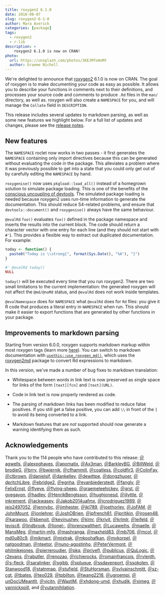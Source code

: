 ```yaml
---
title: roxygen2 6.1.0
date: 2018-08-07
slug: roxygen2-6-1-0
author: Mara Averick
categories: [package]
tags:
  - roxygen2
  - r-lib
description: >
    roxygen2 6.1.0 is now on CRAN!
photo:
  url: https://unsplash.com/photos/3KEJMfoHoMY
  author: Graeme Nicholl
---
```




We're delighted to announce that [roxygen2](https://CRAN.R-project.org/package=roxygen2) 
6.1.0 is now on CRAN. The goal of roxygen is to make documenting your code as 
easy as possible. It allows you to describe your functions in comments next to 
their definitions, and processes your source code and comments to produce `.Rd` 
files in the `man/` directory, as well as. roxygen will also create a 
`NAMESPACE` for you, and will manage the `Collate` field in `DESCRIPTION`.

This release includes several updates to markdown parsing, as well as some new 
features we highlight below. For a full list of updates and changes, please 
see the [release notes](https://github.com/klutometis/roxygen/blob/master/NEWS.md#roxygen2-610).

## New features

The `NAMESPACE` roclet now works in two passes - it first generates the 
`NAMESPACE` containing only import directives because this can be generated 
without evaluating the code in the package. This alleviates a problem where it 
was previously possible to get into a state that you could only get out of by 
carefully editing the `NAMESPACE` by hand.

`roxygenise()` now uses `pkgload::load_all()` instead of a homegrown solution 
to simulate package loading. This is one of the benefits of the 
[conscious uncoupling of devtools](http://devtools.r-lib.org/#diaspora). The 
simulated package loading is needed because roxygen2 uses run-time information 
to generate the documentation. This should reduce S4-related problems, and 
ensure that `devtools::document()` and `roxygenise()` always have the same 
behaviour.

`@evalRd` `foo()` evaluates `foo()` defined in the package namespace and 
inserts the results into the current block. The code should return a character 
vector with one entry for each line (and they should not start with `#'`). This 
provides a flexible way to extract out duplicated documentation. For example:


```r
today <- function() {
  paste0("Today is \\strong{", format(Sys.Date(), "%A"), "}")
}

#' @evalRd today()
NULL
```

`today()` will be executed every time that you run roxygen2. There are two small 
limitations to the current implementation: the generated roxygen will not affect 
the `@md/@noMd` status, and `@evalRd` does not work inside templates.  

`@evalNamespace` does for `NAMESPACE` what `@evalRd` does for `Rd` files: you 
give it R code that produces a literal entry in `NAMESPACE` when run. This 
should make it easier to export functions that are generated by other 
functions in your package.

## Improvements to markdown parsing

Starting from version 6.0.0, roxygen supports markdown markup within most 
roxygen tags (learn more [here](https://cran.r-project.org/web/packages/roxygen2/vignettes/markdown.html)). You can switch to markdown documentation with
[`usethis::use_roxygen_md()`](http://usethis.r-lib.org/reference/use_roxygen_md.html), 
which uses the [roxygen2md](https://github.com/r-lib/roxygen2md) package to 
convert Rd expressions to markdown. 

In this version, we've made a number of bug fixes to markdown translation:  

* Whitespace between words in link text is now preserved as single space for 
links of the form `[text][fcn]` and `[text](URL)`.  

* Code in link text is now properly rendered as code.  

* The parsing of markdown links has been modified to reduce false 
positives. If you still get a false positive, you can add `\\` in front of the 
`[` to avoid its being converted to a link.  

* Markdown features that are _not_ supported should now generate a warning 
identifying them as such.  

## Acknowledgements

Thank you to the 114 people who have contributed to this release: [&#xFF20;agwells](https://github.com/agwells), 
[&#xFF20;alexpghayes](https://github.com/alexpghayes), [&#xFF20;apomatix](https://github.com/apomatix), [&#xFF20;Ax3man](https://github.com/Ax3man), [&#xFF20;BarkleyBG](https://github.com/BarkleyBG), [&#xFF20;BillWeld](https://github.com/BillWeld), [&#xFF20;brodieG](https://github.com/brodieG), [&#xFF20;brry](https://github.com/brry), [&#xFF20;bwiernik](https://github.com/bwiernik), [&#xFF20;cfhammill](https://github.com/cfhammill), [&#xFF20;coatless](https://github.com/coatless), [&#xFF20;coldfir3](https://github.com/coldfir3), [&#xFF20;ColinFay](https://github.com/ColinFay), [&#xFF20;ctbrown](https://github.com/ctbrown), [&#xFF20;danielsjf](https://github.com/danielsjf), [&#xFF20;dankelley](https://github.com/dankelley), [&#xFF20;dewittpe](https://github.com/dewittpe), [&#xFF20;dongzhuoer](https://github.com/dongzhuoer), [&#xFF20;dpritchLibre](https://github.com/dpritchLibre), [&#xFF20;ebridge2](https://github.com/ebridge2), [&#xFF20;egnha](https://github.com/egnha), [&#xFF20;evanbiederstedt](https://github.com/evanbiederstedt), [&#xFF20;fangly](https://github.com/fangly), [&#xFF20;FelixErnst](https://github.com/FelixErnst), [&#xFF20;flyeye](https://github.com/flyeye), [&#xFF20;flying-sheep](https://github.com/flying-sheep), [&#xFF20;graemeleehickey](https://github.com/graemeleehickey), [&#xFF20;grst](https://github.com/grst), [&#xFF20;gvegayon](https://github.com/gvegayon), [&#xFF20;hadley](https://github.com/hadley), [&#xFF20;HenrikBengtsson](https://github.com/HenrikBengtsson), [&#xFF20;hughjonesd](https://github.com/hughjonesd), [&#xFF20;ijlyttle](https://github.com/ijlyttle), [&#xFF20;inkrement](https://github.com/inkrement), [&#xFF20;jackwasey](https://github.com/jackwasey), [&#xFF20;Jakob2014uafmx](https://github.com/Jakob2014uafmx), [&#xFF20;jcrodriguez1989](https://github.com/jcrodriguez1989), [&#xFF20;jeis2497052](https://github.com/jeis2497052), [&#xFF20;jennybc](https://github.com/jennybc), [&#xFF20;jimhester](https://github.com/jimhester), [&#xFF20;jkl789](https://github.com/jkl789), [&#xFF20;joethorley](https://github.com/joethorley), [&#xFF20;JoFAM](https://github.com/JoFAM), [&#xFF20;JohnMount](https://github.com/JohnMount), [&#xFF20;jonlehrer](https://github.com/jonlehrer), [&#xFF20;JoshOBrien](https://github.com/JoshOBrien), [&#xFF20;jpfrench81](https://github.com/jpfrench81), [&#xFF20;jpritikin](https://github.com/jpritikin), [&#xFF20;jrosen48](https://github.com/jrosen48), [&#xFF20;karawoo](https://github.com/karawoo), [&#xFF20;kbenoit](https://github.com/kbenoit), [&#xFF20;kevinushey](https://github.com/kevinushey), [&#xFF20;klmr](https://github.com/klmr), [&#xFF20;krivit](https://github.com/krivit), [&#xFF20;krlmlr](https://github.com/krlmlr), [&#xFF20;leifeld](https://github.com/leifeld), [&#xFF20;levisc8](https://github.com/levisc8), [&#xFF20;lindbrook](https://github.com/lindbrook), [&#xFF20;lionel-](https://github.com/lionel-), [&#xFF20;lorenzwalthert](https://github.com/lorenzwalthert), [&#xFF20;Lucaweihs](https://github.com/Lucaweihs), [&#xFF20;maelle](https://github.com/maelle), [&#xFF20;MansMeg](https://github.com/MansMeg), [&#xFF20;martin-mfg](https://github.com/martin-mfg), [&#xFF20;mashranga](https://github.com/mashranga), [&#xFF20;maxheld83](https://github.com/maxheld83), [&#xFF20;mb706](https://github.com/mb706), [&#xFF20;mcol](https://github.com/mcol), [&#xFF20;md0u80c9](https://github.com/md0u80c9), [&#xFF20;mikmart](https://github.com/mikmart), [&#xFF20;mixtrak](https://github.com/mixtrak), [&#xFF20;mkoohafkan](https://github.com/mkoohafkan), [&#xFF20;mvkorpel](https://github.com/mvkorpel), [&#xFF20;natgoodman](https://github.com/natgoodman), [&#xFF20;nteetor](https://github.com/nteetor), [&#xFF20;nuno-agostinho](https://github.com/nuno-agostinho), [&#xFF20;PeterVermont](https://github.com/PeterVermont), [&#xFF20;philmikejones](https://github.com/philmikejones), [&#xFF20;pierreroudier](https://github.com/pierreroudier), [&#xFF20;pkq](https://github.com/pkq), [&#xFF20;privefl](https://github.com/privefl), [&#xFF20;publicus](https://github.com/publicus), [&#xFF20;QuLogic](https://github.com/QuLogic), [&#xFF20;r2evans](https://github.com/r2evans), [&#xFF20;rabutler](https://github.com/rabutler), [&#xFF20;renozao](https://github.com/renozao), [&#xFF20;richierocks](https://github.com/richierocks), [&#xFF20;romainfrancois](https://github.com/romainfrancois), [&#xFF20;rvlenth](https://github.com/rvlenth), [&#xFF20;s-fleck](https://github.com/s-fleck), [&#xFF20;saralinker](https://github.com/saralinker), [&#xFF20;sgibb](https://github.com/sgibb), [&#xFF20;spluque](https://github.com/spluque), [&#xFF20;ssdavenport](https://github.com/ssdavenport), [&#xFF20;ssokolen](https://github.com/ssokolen), [&#xFF20;Stanwood18](https://github.com/Stanwood18), [&#xFF20;statnmap](https://github.com/statnmap), [&#xFF20;stufield](https://github.com/stufield), [&#xFF20;StuHorsman](https://github.com/StuHorsman), [&#xFF20;sylvainschmitt](https://github.com/sylvainschmitt), [&#xFF20;sz-cgt](https://github.com/sz-cgt), [&#xFF20;tbates](https://github.com/tbates), [&#xFF20;teo029](https://github.com/teo029), [&#xFF20;tpbilton](https://github.com/tpbilton), [&#xFF20;twang2218](https://github.com/twang2218), [&#xFF20;ugroempi](https://github.com/ugroempi), [&#xFF20;unDocUMeantIt](https://github.com/unDocUMeantIt), [&#xFF20;vjcitn](https://github.com/vjcitn), [&#xFF20;WastlM](https://github.com/WastlM), [&#xFF20;xhdong-umd](https://github.com/xhdong-umd), [&#xFF20;xhudik](https://github.com/xhudik), [&#xFF20;ximeg](https://github.com/ximeg), [&#xFF20;yannickspill](https://github.com/yannickspill), and [&#xFF20;yutannihilation](https://github.com/yutannihilation).
